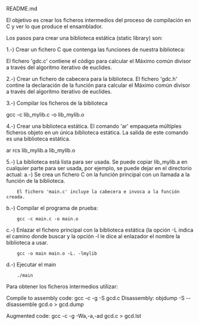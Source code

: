 README.md

El objetivo es crear los ficheros intermedios del proceso de compilación
en C y ver lo que produce el ensamblador.

Los pasos para crear una biblioteca estática (static library) son:

1.-) Crear un fichero C que contenga las funciones de nuestra biblioteca:

El fichero 'gdc.c' contiene el código para calcular el
Máximo común divisor a través del algoritmo iterativo de euclides.

2.-) Crear un fichero de cabecera para la biblioteca.
El fichero 'gdc.h' contine la declaración de la función para calcular el
Máximo común divisor a través del algoritmo iterativo de euclides.

3.-) Compilar los ficheros de la biblioteca

gcc -c lib_mylib.c -o lib_mylib.o

4.-) Crear una biblioteca estática.
El comando 'ar' empaqueta múltiples ficheros objeto en un única biblioteca
estática. La salida de este comando es una biblioteca estática.

ar rcs lib_mylib.a lib_mylib.o

5.-) La biblioteca está lista para ser usada. Se puede copiar lib_mylib.a en
cualquier parte para ser usada, por ejemplo, se puede dejar en el directorio 
actual:
   a.-) Se crea un fichero C on la función principal con un llamada a la 
        función de la biblioteca.
        
        El fichero 'main.c' incluye la cabecera e invoca a la función creada.
       
   b.-) Compilar el programa de prueba:
   
        gcc -c main.c -o main.o

   c.-) Enlazar el fichero principal con la biblioteca estática 
        (la opción -L indica el camino donde buscar y 
         la opción -l le dice al enlazador el nombre la biblioteca a usar.
         
        gcc -o main main.o -L. -lmylib
        
   d.-) Ejecutar el main
   
        ./main
        

Para obtener los ficheros intermedios utilizar:

Compile to assembly code: gcc -c -g -S gcd.c 
Disassembly: objdump -S --disassemble gcd.o > gcd.dump

Augmented code: gcc -c -g -Wa,-a,-ad  gcd.c > gcd.lst